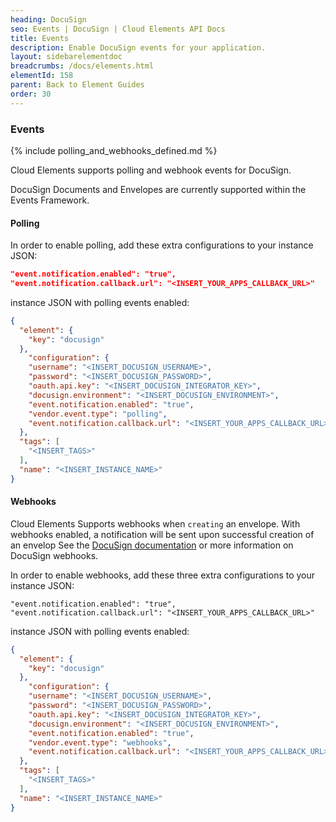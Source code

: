 ```yaml
---
heading: DocuSign
seo: Events | DocuSign | Cloud Elements API Docs
title: Events
description: Enable DocuSign events for your application.
layout: sidebarelementdoc
breadcrumbs: /docs/elements.html
elementId: 158
parent: Back to Element Guides
order: 30
---
```


### Events

{% include polling_and_webhooks_defined.md %}

Cloud Elements supports polling and webhook events for DocuSign.

DocuSign Documents and Envelopes are currently supported within the Events Framework.

#### Polling

In order to enable polling, add these extra configurations to your instance JSON:

```JSON
"event.notification.enabled": "true",
"event.notification.callback.url": "<INSERT_YOUR_APPS_CALLBACK_URL>"
```

instance JSON with polling events enabled:

```json
{
  "element": {
    "key": "docusign"
  },
    "configuration": {
    "username": "<INSERT_DOCUSIGN_USERNAME>",
    "password": "<INSERT_DOCUSIGN_PASSWORD>",
    "oauth.api.key": "<INSERT_DOCUSIGN_INTEGRATOR_KEY>",
    "docusign.environment": "<INSERT_DOCUSIGN_ENVIRONMENT>",
    "event.notification.enabled": "true",
    "vendor.event.type": "polling",
    "event.notification.callback.url": "<INSERT_YOUR_APPS_CALLBACK_URL>"
  },
  "tags": [
    "<INSERT_TAGS>"
  ],
  "name": "<INSERT_INSTANCE_NAME>"
}
```

#### Webhooks

Cloud Elements Supports webhooks when `creating` an envelope.  With webhooks enabled, a notification will be sent upon successful creation of an envelop
See the [DocuSign documentation](https://www.docusign.com/developer-center/recipes/webhook-status) or more information on DocuSign webhooks.

In order to enable webhooks, add these three extra configurations to your instance JSON:

```
"event.notification.enabled": "true",
"event.notification.callback.url": "<INSERT_YOUR_APPS_CALLBACK_URL>"
```

instance JSON with polling events enabled:

```json
{
  "element": {
    "key": "docusign"
  },
    "configuration": {
    "username": "<INSERT_DOCUSIGN_USERNAME>",
    "password": "<INSERT_DOCUSIGN_PASSWORD>",
    "oauth.api.key": "<INSERT_DOCUSIGN_INTEGRATOR_KEY>",
    "docusign.environment": "<INSERT_DOCUSIGN_ENVIRONMENT>",
    "event.notification.enabled": "true",
    "vendor.event.type": "webhooks",
    "event.notification.callback.url": "<INSERT_YOUR_APPS_CALLBACK_URL>"
  },
  "tags": [
    "<INSERT_TAGS>"
  ],
  "name": "<INSERT_INSTANCE_NAME>"
}
```
